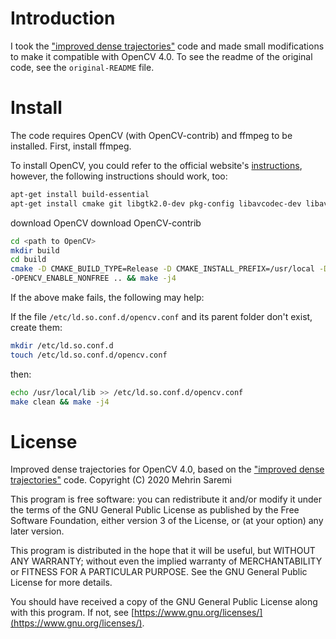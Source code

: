 # Introduction
I took the ["improved dense trajectories"](https://lear.inrialpes.fr/people/wang/improved_trajectories) code and made small modifications to make it compatible with OpenCV 4.0. To see the readme of the original code, see the `original-README` file.
# Install
The code requires OpenCV (with OpenCV-contrib) and ffmpeg to be installed.
First, install ffmpeg.

To install OpenCV, you could refer to the official website's [instructions](https://docs.opencv.org/master/d7/d9f/tutorial_linux_install.html), however, the following instructions should work, too:
```sh
apt-get install build-essential
apt-get install cmake git libgtk2.0-dev pkg-config libavcodec-dev libavformat-dev libswscale-dev
```
download OpenCV
download OpenCV-contrib
```sh
cd <path to OpenCV>
mkdir build
cd build
cmake -D CMAKE_BUILD_TYPE=Release -D CMAKE_INSTALL_PREFIX=/usr/local -DOPENCV_EXTRA_MODULES_PATH=<path to OpenCV-contrib>/modules 
-OPENCV_ENABLE_NONFREE .. && make -j4
```
If the above make fails, the following may help:

If the file `/etc/ld.so.conf.d/opencv.conf` and its parent folder don't exist, create them:
```sh
mkdir /etc/ld.so.conf.d
touch /etc/ld.so.conf.d/opencv.conf
```
then:
```sh
echo /usr/local/lib >> /etc/ld.so.conf.d/opencv.conf
make clean && make -j4
```
# License
Improved dense trajectories for OpenCV 4.0, based on the ["improved dense trajectories"](https://lear.inrialpes.fr/people/wang/improved_trajectories) code.
Copyright (C) 2020  Mehrin Saremi

This program is free software: you can redistribute it and/or modify
it under the terms of the GNU General Public License as published by
the Free Software Foundation, either version 3 of the License, or
(at your option) any later version.

This program is distributed in the hope that it will be useful,
but WITHOUT ANY WARRANTY; without even the implied warranty of
MERCHANTABILITY or FITNESS FOR A PARTICULAR PURPOSE.  See the
GNU General Public License for more details.

You should have received a copy of the GNU General Public License
along with this program.  If not, see [https://www.gnu.org/licenses/](https://www.gnu.org/licenses/).


